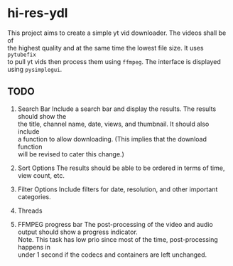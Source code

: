 # hi-res-ydl

This project aims to create a simple yt vid downloader. The videos shall be of  
the highest quality and at the same time the lowest file size.  It uses `pytubefix`  
to pull yt vids then process them using `ffmpeg`. The interface is  displayed  
using `pysimplegui`.

## TODO

1. Search Bar
Include a search bar and display the results. The results should show the  
the title, channel name, date, views, and thumbnail. It should also include  
a function to allow downloading. (This implies that the download function  
will be revised to cater this change.)

2. Sort Options
The results should be able to be ordered in terms of time, view count, etc.

3. Filter Options
Include filters for date, resolution, and other important categories.

4. Threads

5. FFMPEG progress bar
The post-processing of the video and audio output should show a progress indicator.  
Note. This task has low prio since most of the time, post-processing happens in  
under 1 second if the codecs and containers are left unchanged.  
